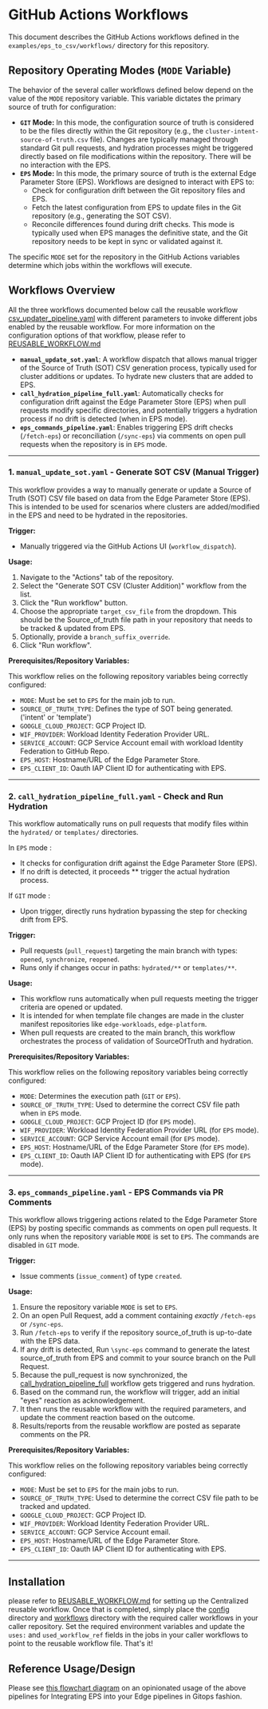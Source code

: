 # GitHub Actions Workflows

This document describes the GitHub Actions workflows defined in the `examples/eps_to_csv/workflows/` directory for this repository.

## Repository Operating Modes (`MODE` Variable)

The behavior of the several caller workflows defined below depend on the value of the `MODE` repository variable. This variable dictates the primary source of truth for configuration:

*   **`GIT` Mode:** In this mode, the configuration source of truth is considered to be the files directly within the Git repository (e.g., the `cluster-intent-source-of-truth.csv` file). Changes are typically managed through standard Git pull requests, and hydration processes might be triggered directly based on file modifications within the repository. There will be no interaction with the EPS.
*   **`EPS` Mode:** In this mode, the primary source of truth is the external Edge Parameter Store (EPS). Workflows are designed to interact with EPS to:
    *   Check for configuration drift between the Git repository files and EPS.
    *   Fetch the latest configuration from EPS to update files in the Git repository (e.g., generating the SOT CSV).
    *   Reconcile differences found during drift checks.
    This mode is typically used when EPS manages the definitive state, and the Git repository needs to be kept in sync or validated against it.

The specific `MODE` set for the repository in the GitHub Actions variables determine which jobs within the workflows will execute.

## Workflows Overview

All the three workflows documented below call the reusable workflow [csv_updater_pipeline.yaml](./csv_updater_reusable_pipeline.yaml) with different parameters to invoke different jobs enabled by the reusable workflow. For more information on the configuration options of that workflow, please refer to [REUSABLE_WORKFLOW.md](./reusable_workflow.md)

*   **`manual_update_sot.yaml`**: A workflow dispatch that allows manual trigger of the Source of Truth (SOT) CSV generation process, typically used for cluster additions or updates. To hydrate new clusters that are added to EPS.
*   **`call_hydration_pipeline_full.yaml`**: Automatically checks for configuration drift against the Edge Parameter Store (EPS) when pull requests modify specific directories, and potentially triggers a hydration process if no drift is detected (when in EPS mode).
*   **`eps_commands_pipeline.yaml`**: Enables triggering EPS drift checks (`/fetch-eps`) or reconciliation (`/sync-eps`) via comments on open pull requests when the repository is in `EPS` mode.

---

### 1. `manual_update_sot.yaml` - Generate SOT CSV (Manual Trigger)

This workflow provides a way to manually generate or update a Source of Truth (SOT) CSV file based on data from the Edge Parameter Store (EPS). This is intended to be used for scenarios where clusters are added/modified in the EPS and need to be hydrated in the repositories.

**Trigger:**

*   Manually triggered via the GitHub Actions UI (`workflow_dispatch`).

**Usage:**

1.  Navigate to the "Actions" tab of the repository.
2.  Select the "Generate SOT CSV (Cluster Addition)" workflow from the list.
3.  Click the "Run workflow" button.
4.  Choose the appropriate `target_csv_file` from the dropdown. This should be the Source_of_truth file path in your repository that needs to be tracked & updated from EPS.
5.  Optionally, provide a `branch_suffix_override`.
6.  Click "Run workflow".

**Prerequisites/Repository Variables:**

This workflow relies on the following repository variables being correctly configured:

*   `MODE`: Must be set to `EPS` for the main job to run.
*   `SOURCE_OF_TRUTH_TYPE`: Defines the type of SOT being generated. ('intent' or 'template')
*   `GOOGLE_CLOUD_PROJECT`: GCP Project ID.
*   `WIF_PROVIDER`: Workload Identity Federation Provider URL.
*   `SERVICE_ACCOUNT`: GCP Service Account email with workload Identity Federation to GitHub Repo.
*   `EPS_HOST`: Hostname/URL of the Edge Parameter Store.
*   `EPS_CLIENT_ID`: Oauth IAP Client ID for authenticating with EPS.

---

### 2. `call_hydration_pipeline_full.yaml` - Check and Run Hydration

This workflow automatically runs on pull requests that modify files within the `hydrated/` or `templates/` directories. 

In `EPS` mode : 
* It checks for configuration drift against the Edge Parameter Store (EPS). 
* If no drift is detected, it proceeds ** trigger the actual hydration process. 

If `GIT` mode : 
*  Upon trigger, directly runs hydration bypassing the step for checking drift from EPS.

**Trigger:**

*   Pull requests (`pull_request`) targeting the main branch with types: `opened`, `synchronize`, `reopened`.
*   Runs only if changes occur in paths: `hydrated/**` or `templates/**`.

**Usage:**

*   This workflow runs automatically when pull requests meeting the trigger criteria are opened or updated. 
*   It is intended for when template file changes are made in the cluster manifest repositories like `edge-workloads`, `edge-platform`.
*   When pull requests are created to the main branch, this workflow orchestrates the process of validation of SourceOfTruth and hydration.

**Prerequisites/Repository Variables:**

This workflow relies on the following repository variables being correctly configured:

*   `MODE`: Determines the execution path (`GIT` or `EPS`).
*   `SOURCE_OF_TRUTH_TYPE`: Used to determine the correct CSV file path when in `EPS` mode.
*   `GOOGLE_CLOUD_PROJECT`: GCP Project ID (for `EPS` mode).
*   `WIF_PROVIDER`: Workload Identity Federation Provider URL (for `EPS` mode).
*   `SERVICE_ACCOUNT`: GCP Service Account email (for `EPS` mode).
*   `EPS_HOST`: Hostname/URL of the Edge Parameter Store (for `EPS` mode).
*   `EPS_CLIENT_ID`: Oauth IAP Client ID for authenticating with EPS (for `EPS` mode).

---

### 3. `eps_commands_pipeline.yaml` - EPS Commands via PR Comments

This workflow allows triggering actions related to the Edge Parameter Store (EPS) by posting specific commands as comments on open pull requests. It only runs when the repository variable `MODE` is set to `EPS`. The commands are disabled in `GIT` mode.

**Trigger:**

*   Issue comments (`issue_comment`) of type `created`.

**Usage:**

1.  Ensure the repository variable `MODE` is set to `EPS`.
2.  On an open Pull Request, add a comment containing *exactly* `/fetch-eps` or `/sync-eps`.
3.  Run `/fetch-eps` to verify if the repository source_of_truth is up-to-date with the EPS data.
4.  If any drift is detected, Run `\sync-eps` command to generate the latest source_of_truth from EPS and commit to your source branch on the Pull Request.
5.  Because the pull_request is now synchronized, the [call_hydration_pipeline_full](./call_hydration_pipeline_full.yaml) workflow gets triggered and runs hydration.
6.  Based on the command run, the workflow will trigger, add an initial "eyes" reaction as acknowledgement. 
7.  It then runs the reusable workflow with the required parameters, and update the comment reaction based on the outcome.
8.  Results/reports from the reusable workflow are posted as separate comments on the PR.

**Prerequisites/Repository Variables:**

This workflow relies on the following repository variables being correctly configured:

*   `MODE`: Must be set to `EPS` for the main jobs to run.
*   `SOURCE_OF_TRUTH_TYPE`: Used to determine the correct CSV file path to be tracked and updated.
*   `GOOGLE_CLOUD_PROJECT`: GCP Project ID.
*   `WIF_PROVIDER`: Workload Identity Federation Provider URL.
*   `SERVICE_ACCOUNT`: GCP Service Account email.
*   `EPS_HOST`: Hostname/URL of the Edge Parameter Store.
*   `EPS_CLIENT_ID`: Oauth IAP Client ID for authenticating with EPS.

---


## Installation
please refer to [REUSABLE_WORKFLOW.md](./reusable_workflow.md) for setting up the Centralized reusable workflow. Once that is completed, simply place the [config](../config) directory and [workflows](../workflows) directory with the required caller workflows in your caller repository. Set the required environment variables and update the `uses:` and `used_workflow_ref` fields in the jobs in your caller workflows to point to the reusable workflow file. That's it!

## Reference Usage/Design

Please see [this flowchart diagram](./eps_integration_workflows.png) on an opinionated usage of the above pipelines for Integrating EPS into your Edge pipelines in Gitops fashion.